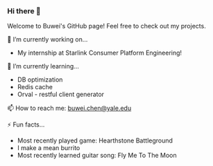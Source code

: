 ### Hi there 👋

Welcome to Buwei's GitHub page! Feel free to check out my projects.

🔭 I’m currently working on...
- My internship at Starlink Consumer Platform Engineering!

🌱 I’m currently learning...
- DB optimization
- Redis cache
- Orval - restful client generator

📫 How to reach me: buwei.chen@yale.edu

⚡ Fun facts...
- Most recently played game: Hearthstone Battleground
- I make a mean burrito
- Most recently learned guitar song: Fly Me To The Moon
<!--
**BuweiChen/BuweiChen** is a ✨ _special_ ✨ repository because its `README.md` (this file) appears on your GitHub profile.
- 🔭 I’m currently working on ...
- 🌱 I’m currently learning ...
- 👯 I’m looking to collaborate on ...
- 🤔 I’m looking for help with ...
- 💬 Ask me about ...
- 📫 How to reach me: ...
- 😄 Pronouns: ...
- ⚡ Fun fact: ...
-->
